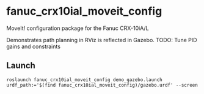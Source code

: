 # fanuc_crx10ial_moveit_config
MoveIt! configuration package for the Fanuc CRX-10iA/L

Demonstrates path planning in RViz is reflected in Gazebo.
TODO: Tune PID gains and constraints

## Launch
`roslaunch fanuc_crx10ial_moveit_config demo_gazebo.launch urdf_path:='$(find fanuc_crx10ial_moveit_config)/gazebo.urdf' --screen`
